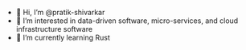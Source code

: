 - 👋 Hi, I’m @pratik-shivarkar
- 👀 I’m interested in data-driven software, micro-services, and cloud infrastructure software
- 🌱 I’m currently learning Rust

<!---
pratik-shivarkar/pratik-shivarkar is a ✨ special ✨ repository because its `README.md` (this file) appears on your GitHub profile.
You can click the Preview link to take a look at your changes.
--->
